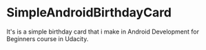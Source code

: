 # SimpleAndroidBirthdayCard

It's is a simple birthday card that i make in Android Development for Beginners course in Udacity. 

